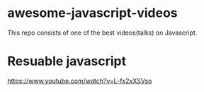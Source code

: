 # awesome-javascript-videos

This repo consists of one of the best videos(talks) on Javascript.

# Resuable javascript 
https://www.youtube.com/watch?v=L-fx2xXSVso

